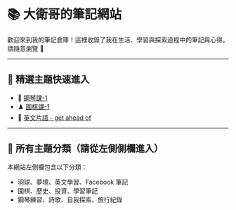 # 📚 大衛哥的筆記網站

歡迎來到我的筆記倉庫！這裡收錄了我在生活、學習與探索過程中的筆記與心得，請隨意瀏覽 🙌

---

## 🔖 精選主題快速進入

- 🎹 [鋼琴課-1](piano/鋼琴課-1_20250620.md)
- ♟️ [圍棋課-1](go/圍棋課-1_20260624.md)
- 📖 [英文片語 - get ahead of](english/2025-06-26_get-ahead-of.md)

---

## 🧭 所有主題分類（請從左側側欄進入）

本網站左側欄包含以下分類：
- 羽球、夢境、英文學習、Facebook 筆記
- 圍棋、歷史、投資、學習筆記
- 鋼琴練習、詩歌、自我探索、旅行紀錄
